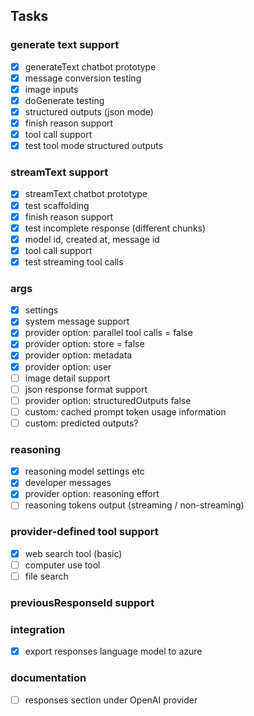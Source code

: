 ## Tasks

### generate text support

- [x] generateText chatbot prototype
- [x] message conversion testing
- [x] image inputs
- [x] doGenerate testing
- [x] structured outputs (json mode)
- [x] finish reason support
- [x] tool call support
- [x] test tool mode structured outputs

### streamText support

- [x] streamText chatbot prototype
- [x] test scaffolding
- [x] finish reason support
- [x] test incomplete response (different chunks)
- [x] model id, created at, message id
- [x] tool call support
- [x] test streaming tool calls

### args

- [x] settings
- [x] system message support
- [x] provider option: parallel tool calls = false
- [x] provider option: store = false
- [x] provider option: metadata
- [x] provider option: user
- [ ] image detail support
- [ ] json response format support
- [ ] provider option: structuredOutputs false
- [ ] custom: cached prompt token usage information
- [ ] custom: predicted outputs?

### reasoning

- [x] reasoning model settings etc
- [x] developer messages
- [x] provider option: reasoning effort
- [ ] reasoning tokens output (streaming / non-streaming)

### provider-defined tool support

- [x] web search tool (basic)
- [ ] computer use tool
- [ ] file search

### previousResponseId support

### integration

- [x] export responses language model to azure

### documentation

- [ ] responses section under OpenAI provider
